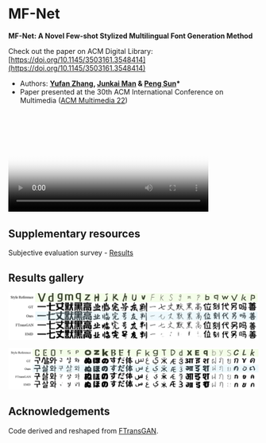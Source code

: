 # MF-Net

**MF-Net: A Novel Few-shot Stylized Multilingual Font Generation Method**

Check out the paper on ACM Digital Library: [https://doi.org/10.1145/3503161.3548414](https://doi.org/10.1145/3503161.3548414)

- Authors: **[Yufan Zhang](https://yufanz.xyz), [Junkai Man](https://junkaiman.com) & [Peng Sun](https://scholars.duke.edu/person/Peng.Sun1)\***
- Paper presented at the 30th ACM International Conference on Multimedia ([ACM Multimedia 22](https://2022.acmmm.org/))

<video width="80%" poster="https://raw.githubusercontent.com/iamyufan/MF-Net/main/presentation/cover.png" controls>
   <source src="https://dl.acm.org/action/downloadSupplement?doi=10.1145%2F3503161.3548414&file=MM22-fp3115.mp4" type="video/mp4">
   Your browser does not support the video tag.
</video>

<!-- ![1](./img/1_overall.png) -->

## Supplementary resources

Subjective evaluation survey - [Results](analysis/survey)

## Results gallery

![4](./img/4_seen_lan_vis.png)

![5](./img/5_unseen_lan_vis.png)

## Acknowledgements

Code derived and reshaped from [FTransGAN](https://github.com/ligoudaner377/font_translator_gan).

